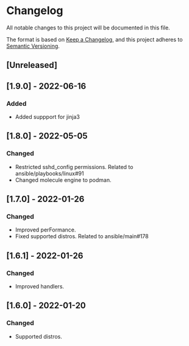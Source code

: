 # Changelog
All notable changes to this project will be documented in this file.

The format is based on [Keep a Changelog](https://keepachangelog.com/en/1.0.0/),
and this project adheres to [Semantic Versioning](https://semver.org/spec/v2.0.0.html).

## [Unreleased]

## [1.9.0] - 2022-06-16
### Added
- Added suppport for jinja3
  
## [1.8.0] - 2022-05-05
### Changed
- Restricted sshd_config permissions. Related to ansible/playbooks/linux#91
- Changed molecule engine to podman.

## [1.7.0] - 2022-01-26
### Changed
- Improved perFormance.
- Fixed supported distros. Related to ansible/main#178

## [1.6.1] - 2022-01-26
### Changed
- Improved handlers.

## [1.6.0] - 2022-01-20
### Changed
- Supported distros.
